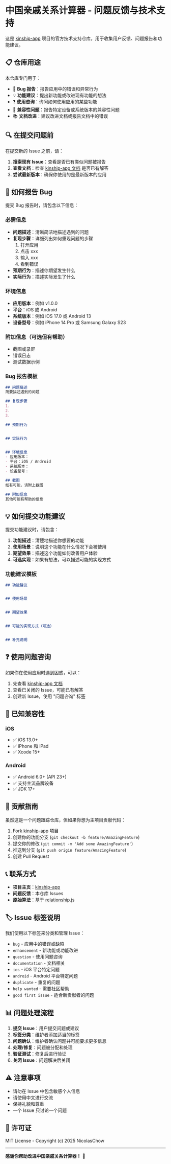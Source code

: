 # 中国亲戚关系计算器 - 问题反馈与技术支持

这是 [kinship-app](../kinship-app/) 项目的官方技术支持仓库，用于收集用户反馈、问题报告和功能建议。

## 📋 仓库用途

本仓库专门用于：

- 🐛 **Bug 报告**：报告应用中的错误和异常行为
- 💡 **功能建议**：提出新功能或改进现有功能的想法
- ❓ **使用咨询**：询问如何使用应用的某些功能
- 📱 **兼容性问题**：报告特定设备或系统版本的兼容性问题
- 📚 **文档改进**：建议改进文档或报告文档中的错误

## 🔍 在提交问题前

在提交新的 Issue 之前，请：

1. **搜索现有 Issue**：查看是否已有类似问题被报告
2. **查看文档**：检查 [kinship-app 文档](../kinship-app/README.md) 是否已有解答
3. **尝试最新版本**：确保你使用的是最新版本的应用

## 🐛 如何报告 Bug

提交 Bug 报告时，请包含以下信息：

### 必需信息
- **问题描述**：清晰简洁地描述遇到的问题
- **复现步骤**：详细列出如何重现问题的步骤
  1. 打开应用
  2. 点击 xxx
  3. 输入 xxx
  4. 看到错误
- **预期行为**：描述你期望发生什么
- **实际行为**：描述实际发生了什么

### 环境信息
- **应用版本**：例如 v1.0.0
- **平台**：iOS 或 Android
- **系统版本**：例如 iOS 17.0 或 Android 13
- **设备型号**：例如 iPhone 14 Pro 或 Samsung Galaxy S23

### 附加信息（可选但有帮助）
- 截图或录屏
- 错误日志
- 测试数据示例

### Bug 报告模板

```markdown
## 问题描述
简要描述遇到的问题

## 复现步骤
1. 
2. 
3. 

## 预期行为


## 实际行为


## 环境信息
- 应用版本：
- 平台：iOS / Android
- 系统版本：
- 设备型号：

## 截图
如有可能，请附上截图

## 附加信息
其他可能有帮助的信息
```

## 💡 如何提交功能建议

提交功能建议时，请包含：

1. **功能描述**：清楚地描述你想要的功能
2. **使用场景**：说明这个功能在什么情况下会被使用
3. **期望效果**：描述这个功能如何改善用户体验
4. **可选实现**：如果有想法，可以描述可能的实现方式

### 功能建议模板

```markdown
## 功能建议


## 使用场景


## 期望效果


## 可能的实现方式（可选）


## 补充说明

```

## ❓ 使用问题咨询

如果你在使用应用时遇到困惑，可以：

1. 先查看 [kinship-app 文档](../kinship-app/README.md)
2. 查看已关闭的 Issue，可能已有解答
3. 创建新 Issue，使用 "问题咨询" 标签

## 📱 已知兼容性

### iOS
- ✅ iOS 13.0+
- ✅ iPhone 和 iPad
- ✅ Xcode 15+

### Android
- ✅ Android 6.0+ (API 23+)
- ✅ 支持主流品牌设备
- ✅ JDK 17+

## 🤝 贡献指南

虽然这是一个问题跟踪仓库，但如果你想为主项目贡献代码：

1. Fork [kinship-app](../kinship-app/) 项目
2. 创建你的功能分支 (`git checkout -b feature/AmazingFeature`)
3. 提交你的修改 (`git commit -m 'Add some AmazingFeature'`)
4. 推送到分支 (`git push origin feature/AmazingFeature`)
5. 创建 Pull Request

## 📞 联系方式

- **项目主页**：[kinship-app](../kinship-app/)
- **问题反馈**：本仓库 Issues
- **原始算法**：基于 [relationship.js](https://github.com/mumuy/relationship)

## 🏷️ Issue 标签说明

我们使用以下标签来分类和管理 Issue：

- `bug` - 应用中的错误或缺陷
- `enhancement` - 新功能或功能改进
- `question` - 使用问题咨询
- `documentation` - 文档相关
- `ios` - iOS 平台特定问题
- `android` - Android 平台特定问题
- `duplicate` - 重复的问题
- `help wanted` - 需要社区帮助
- `good first issue` - 适合新贡献者的问题

## 📊 问题处理流程

1. **提交 Issue**：用户提交问题或建议
2. **标签分类**：维护者添加适当的标签
3. **问题确认**：维护者确认问题并可能要求更多信息
4. **处理/修复**：问题被分配和处理
5. **验证测试**：修复后进行验证
6. **关闭 Issue**：问题解决后关闭

## ⚠️ 注意事项

- 请勿在 Issue 中包含敏感个人信息
- 请使用中文进行交流
- 保持礼貌和尊重
- 一个 Issue 只讨论一个问题

## 📜 许可证

MIT License - Copyright (c) 2025 NicolasChow

---

**感谢你帮助改进中国亲戚关系计算器！** 🎉
